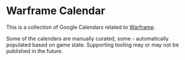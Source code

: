 # Warframe Calendar

This is a collection of Google Calendars related to [Warframe](https://en.wikipedia.org/wiki/Warframe).

Some of the calendars are manually curated, some - automatically populated based on game state. Supporting tooling may or may not be published in the future.

